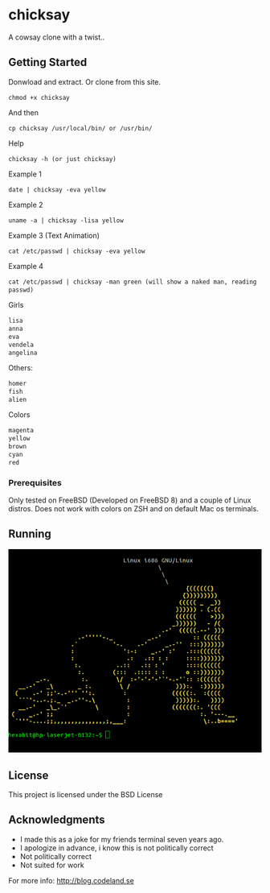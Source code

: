 # chicksay

A cowsay clone with a twist..

## Getting Started
Donwload and extract. Or clone from this site.
```
chmod +x chicksay
```
And then
```
cp chicksay /usr/local/bin/ or /usr/bin/
```
Help
```
chicksay -h (or just chicksay)
```
Example 1
```
date | chicksay -eva yellow
```
Example 2
```
uname -a | chicksay -lisa yellow
```
Example 3 (Text Animation)
```
cat /etc/passwd | chicksay -eva yellow
```
Example 4
```
cat /etc/passwd | chicksay -man green (will show a naked man, reading passwd)
```
Girls 
```
lisa
anna
eva
vendela
angelina
```
Others:
```
homer
fish
alien
```
Colors
```
magenta
yellow
brown
cyan
red
```

### Prerequisites

Only tested on FreeBSD (Developed on FreeBSD 8) and a couple of Linux distros.
Does not work with colors on ZSH and on default Mac os terminals. 

## Running
![Image of Lisa](https://github.com/hexabitsweden/chicksay/blob/master/screenshots/Lisa.png?raw=true)

## License

This project is licensed under the BSD License

## Acknowledgments
* I made this as a joke for my friends terminal seven years ago. 
* I apologize in  advance, i know this is not politically correct
* Not politically correct
* Not suited for work

For more info: http://blog.codeland.se
